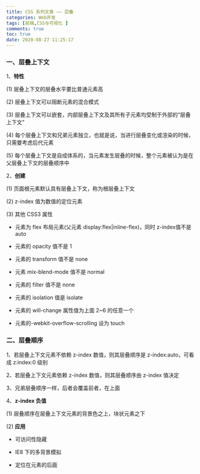 ```yaml
---
title: CSS 系列文章 —— 层叠
categories: Web开发
tags: [前端,CSS与可视化 ]
comments: true
toc: true
date: 2020-08-27 11:25:17
---
```

### 一、层叠上下文

1、**特性**

(1) 层叠上下文的层叠水平要比普通元素高

(2) 层叠上下文可以阻断元素的混合模式

(3) 层叠上下文可以嵌套，内部层叠上下文及其所有子元素均受制于外部的“层叠上下文”

(4) 每个层叠上下文和兄弟元素独立，也就是说，当进行层叠变化或渲染的时候，只需要考虑后代元素

(5) 每个层叠上下文是自成体系的，当元素发生层叠的时候，整个元素被认为是在父层叠上下文的层叠顺序中

2、**创建**

(1) 页面根元素默认具有层叠上下文，称为根层叠上下文

(2) z-index 值为数值的定位元素

(3) 其他 CSS3 属性

  - 元素为 flex 布局元素(父元素 display:flex|inline-flex)，同时 z-index值不是 auto

  - 元素的 opacity 值不是 1

  - 元素的 transform 值不是 none

  - 元素 mix-blend-mode 值不是 normal

  - 元素的 filter 值不是 none

  - 元素的 isolation 值是 isolate

  - 元素的 will-change 属性值为上面 2~6 的任意一个

  - 元素的-webkit-overflow-scrolling 设为 touch

### 二、层叠顺序

1、若层叠上下文元素不依赖 z-index 数值，则其层叠顺序是 z-index:auto，可看成 z:index:0 级别

2、若层叠上下文元素依赖 z-index 数值，则其层叠顺序由 z-index 值决定

3、兄弟层叠顺序一样，后者会覆盖前者，在上面

4、**z-index 负值**

(1) 层叠顺序在层叠上下文元素的背景色之上，块状元素之下

(2) **应用**

  - 可访问性隐藏
  
  - IE8 下的多背景模拟
  
  - 定位在元素的后面 